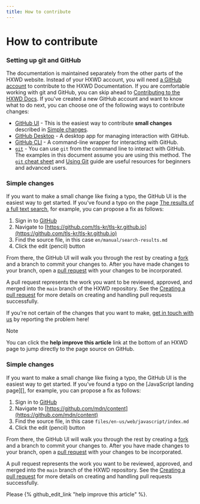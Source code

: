 ```yaml
---
title: How to contribute
---
```


# How to contribute

### Setting up git and GitHub

The documentation is maintained separately from the other parts of the HXWD website.   Instead of your HXWD account, you will need [a GitHub account](https://github.com/join) to contribute to the HXWD Documentation.
If you are comfortable working with git and GitHub, you can skip ahead to [Contributing to the HXWD Docs](#contributing-to-hxwd).
If you've created a new GitHub account and want to know what to do next, you can choose one of the following ways to contribute changes:

- [GitHub UI](https://docs.github.com/en/repositories/working-with-files/managing-files) -
  This is the easiest way to contribute **small changes** described in [Simple changes](#simple-changes).
- [GitHub Desktop](https://docs.github.com/en/get-started/using-github/github-desktop) - A desktop app for managing interaction with GitHub.
- [GitHub CLI](https://docs.github.com/en/github-cli/github-cli/about-github-cli) - A command-line wrapper for interacting with GitHub.
- [`git`](https://git-scm.com/downloads) - You can use `git` from the command line to interact with GitHub.
  The examples in this document assume you are using this method.
  The [`git` cheat sheet](https://training.github.com/) and [Using Git](https://docs.github.com/en/get-started) guide are useful resources for beginners and advanced users.

### Simple changes

If you want to make a small change like fixing a typo, the GitHub UI is the easiest way to get started.
If you've found a typo on the page [The results of a full text search](manual/search-results), for example, you can propose a fix as follows:

1. Sign in to [GitHub](https://github.com/)
2. Navigate to [https://github.com/tls-kr/tls-kr.github.io](https://github.com/tls-kr/tls-kr.github.io)
3. Find the source file, in this case `en/manual/search-results.md`
4. Click the edit (pencil) button

From there, the GitHub UI will walk you through the rest by creating a [fork](https://docs.github.com/en/get-started/quickstart/fork-a-repo) and a branch to commit your changes to.
After you have made changes to your branch, open a [pull request](https://docs.github.com/en/pull-requests/collaborating-with-pull-requests/proposing-changes-to-your-work-with-pull-requests/about-pull-requests) with your changes to be incorporated.

A pull request represents the work you want to be reviewed, approved, and merged into the `main` branch of the HXWD repository.
See the [Creating a pull request](#creating-a-pull-request) for more details on creating and handling pull requests successfully.

If you're not certain of the changes that you want to make, [get in touch with us](https://github.com/tls-kr/tls-kr.github.io/issues) by reporting the problem here!

> [!NOTE]
> You can click the **help improve this article** link at the bottom of an HXWD page to jump directly to the page source on GitHub.
### Simple changes

If you want to make a small change like fixing a typo, the GitHub UI is the easiest way to get started.
If you've found a typo on the [JavaScript landing page][], for example, you can propose a fix as follows:

1. Sign in to [GitHub](https://github.com/)
2. Navigate to [https://github.com/mdn/content](https://github.com/mdn/content)
3. Find the source file, in this case `files/en-us/web/javascript/index.md`
4. Click the edit (pencil) button

From there, the GitHub UI will walk you through the rest by creating a [fork](https://docs.github.com/en/get-started/quickstart/fork-a-repo) and a branch to commit your changes to.
After you have made changes to your branch, open a [pull request](https://docs.github.com/en/pull-requests/collaborating-with-pull-requests/proposing-changes-to-your-work-with-pull-requests/about-pull-requests) with your changes to be incorporated.

A pull request represents the work you want to be reviewed, approved, and merged into the `main` branch of the HXWD repository.
See the [Creating a pull request](#creating-a-pull-request) for more details on creating and handling pull requests successfully.


Please {% github_edit_link "help improve this article" %}.

